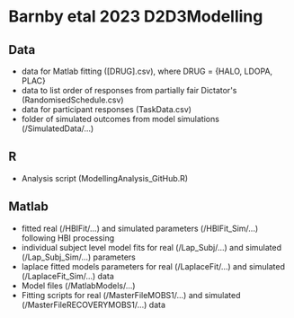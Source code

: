 # Barnby etal 2023 D2D3Modelling

## Data

- data for Matlab fitting ([DRUG].csv), where DRUG = {HALO, LDOPA, PLAC}
- data to list order of responses from partially fair Dictator's (RandomisedSchedule.csv)
- data for participant responses (TaskData.csv)
- folder of simulated outcomes from model simulations (/SimulatedData/...)

## R

- Analysis script (ModellingAnalysis_GitHub.R)

## Matlab

- fitted real (/HBIFit/...) and simulated parameters (/HBIFit_Sim/...) following HBI processing
- individual subject level model fits for real (/Lap_Subj/...) and simulated (/Lap_Subj_Sim/...) parameters
- laplace fitted models parameters for real (/LaplaceFit/...) and simulated (/LaplaceFit_Sim/...) data
- Model files (/MatlabModels/...)
- Fitting scripts for real (/MasterFileMOBS1/...) and simulated (/MasterFileRECOVERYMOBS1/...) data
